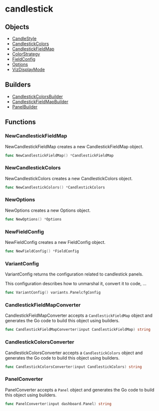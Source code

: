 # <span class="badge package-variant-panelcfg"></span> candlestick

## Objects

 * <span class="badge object-type-enum"></span> [CandleStyle](./object-CandleStyle.md)
 * <span class="badge object-type-struct"></span> [CandlestickColors](./object-CandlestickColors.md)
 * <span class="badge object-type-struct"></span> [CandlestickFieldMap](./object-CandlestickFieldMap.md)
 * <span class="badge object-type-enum"></span> [ColorStrategy](./object-ColorStrategy.md)
 * <span class="badge object-type-ref"></span> [FieldConfig](./object-FieldConfig.md)
 * <span class="badge object-type-struct"></span> [Options](./object-Options.md)
 * <span class="badge object-type-enum"></span> [VizDisplayMode](./object-VizDisplayMode.md)
## Builders

 * <span class="badge builder"></span> [CandlestickColorsBuilder](./builder-CandlestickColorsBuilder.md)
 * <span class="badge builder"></span> [CandlestickFieldMapBuilder](./builder-CandlestickFieldMapBuilder.md)
 * <span class="badge builder"></span> [PanelBuilder](./builder-PanelBuilder.md)
## Functions

### <span class="badge function"></span> NewCandlestickFieldMap

NewCandlestickFieldMap creates a new CandlestickFieldMap object.

```go
func NewCandlestickFieldMap() *CandlestickFieldMap
```

### <span class="badge function"></span> NewCandlestickColors

NewCandlestickColors creates a new CandlestickColors object.

```go
func NewCandlestickColors() *CandlestickColors
```

### <span class="badge function"></span> NewOptions

NewOptions creates a new Options object.

```go
func NewOptions() *Options
```

### <span class="badge function"></span> NewFieldConfig

NewFieldConfig creates a new FieldConfig object.

```go
func NewFieldConfig() *FieldConfig
```

### <span class="badge function"></span> VariantConfig

VariantConfig returns the configuration related to candlestick panels.

This configuration describes how to unmarshal it, convert it to code, …

```go
func VariantConfig() variants.PanelcfgConfig
```

### <span class="badge function"></span> CandlestickFieldMapConverter

CandlestickFieldMapConverter accepts a `CandlestickFieldMap` object and generates the Go code to build this object using builders.

```go
func CandlestickFieldMapConverter(input CandlestickFieldMap) string
```

### <span class="badge function"></span> CandlestickColorsConverter

CandlestickColorsConverter accepts a `CandlestickColors` object and generates the Go code to build this object using builders.

```go
func CandlestickColorsConverter(input CandlestickColors) string
```

### <span class="badge function"></span> PanelConverter

PanelConverter accepts a `Panel` object and generates the Go code to build this object using builders.

```go
func PanelConverter(input dashboard.Panel) string
```

